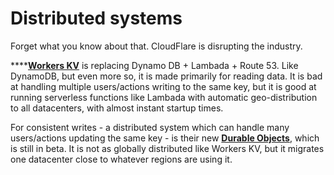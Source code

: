 # Distributed systems

Forget what you know about that. CloudFlare is disrupting the industry.

\*\*\*\*[**Workers KV**](https://www.cloudflare.com/products/workers-kv/) is replacing Dynamo DB + Lambada + Route 53. Like DynamoDB, but even more so, it is made primarily for reading data. It is bad at handling multiple users/actions writing to the same key, but it is good at running serverless functions like Lambada with automatic geo-distribution to all datacenters, with almost instant startup times.

For consistent writes - a distributed system which can handle many users/actions updating the same key - is their new [**Durable Objects**](https://blog.cloudflare.com/introducing-workers-durable-objects/), which is still in beta. It is not as globally distributed like Workers KV, but it migrates one datacenter close to whatever regions are using it.









